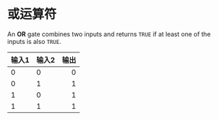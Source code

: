 # 或运算符

An **OR** gate combines two inputs and returns `TRUE` if at least one of the inputs is also `TRUE`.

| 输入1 | 输入2 | 输出 |
| --- | --- | --:|
| 0   | 0   |  0 |
| 0   | 1   |  1 |
| 1   | 0   |  1 |
| 1   | 1   |  1 |